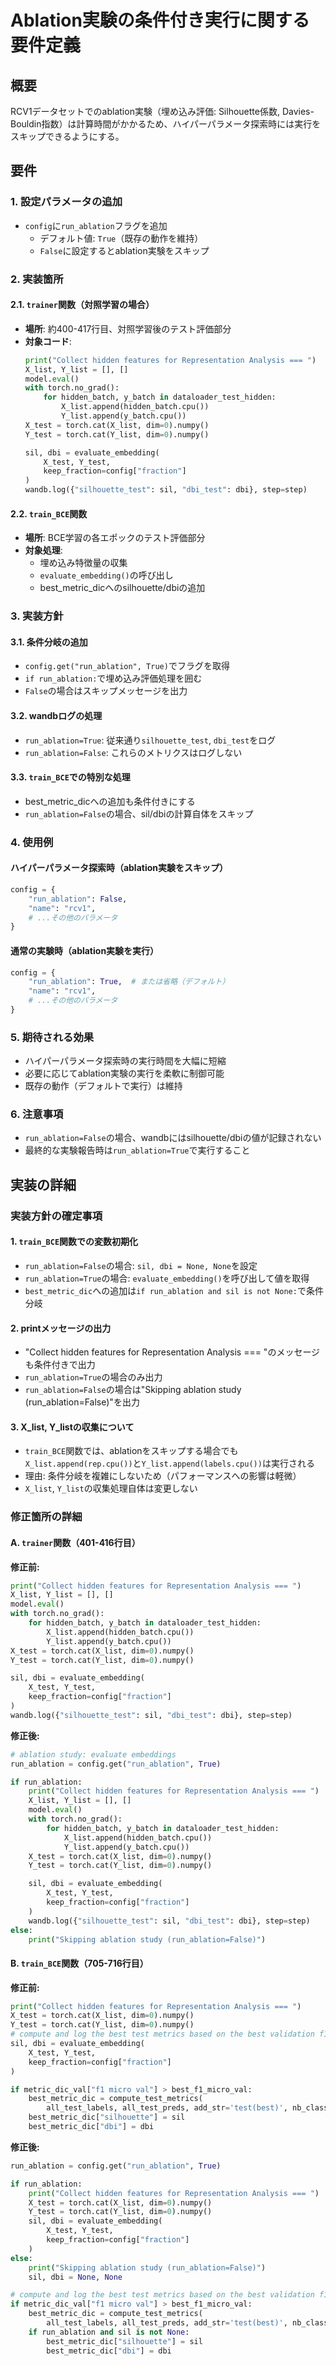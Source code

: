 # Ablation実験の条件付き実行に関する要件定義

## 概要
RCV1データセットでのablation実験（埋め込み評価: Silhouette係数, Davies-Bouldin指数）は計算時間がかかるため、ハイパーパラメータ探索時には実行をスキップできるようにする。

## 要件

### 1. 設定パラメータの追加
- `config`に`run_ablation`フラグを追加
  - デフォルト値: `True`（既存の動作を維持）
  - `False`に設定するとablation実験をスキップ

### 2. 実装箇所

#### 2.1. `trainer`関数（対照学習の場合）
- **場所**: 約400-417行目、対照学習後のテスト評価部分
- **対象コード**:
  ```python
  print("Collect hidden features for Representation Analysis === ")
  X_list, Y_list = [], []
  model.eval()
  with torch.no_grad():
      for hidden_batch, y_batch in dataloader_test_hidden:
          X_list.append(hidden_batch.cpu())
          Y_list.append(y_batch.cpu())
  X_test = torch.cat(X_list, dim=0).numpy()
  Y_test = torch.cat(Y_list, dim=0).numpy()
  
  sil, dbi = evaluate_embedding(
      X_test, Y_test,
      keep_fraction=config["fraction"]
  )
  wandb.log({"silhouette_test": sil, "dbi_test": dbi}, step=step)
  ```

#### 2.2. `train_BCE`関数
- **場所**: BCE学習の各エポックのテスト評価部分
- **対象処理**:
  - 埋め込み特徴量の収集
  - `evaluate_embedding()`の呼び出し
  - best_metric_dicへのsilhouette/dbiの追加

### 3. 実装方針

#### 3.1. 条件分岐の追加
- `config.get("run_ablation", True)`でフラグを取得
- `if run_ablation:`で埋め込み評価処理を囲む
- `False`の場合はスキップメッセージを出力

#### 3.2. wandbログの処理
- `run_ablation=True`: 従来通り`silhouette_test`, `dbi_test`をログ
- `run_ablation=False`: これらのメトリクスはログしない

#### 3.3. `train_BCE`での特別な処理
- best_metric_dicへの追加も条件付きにする
- `run_ablation=False`の場合、sil/dbiの計算自体をスキップ

### 4. 使用例

#### ハイパーパラメータ探索時（ablation実験をスキップ）
```python
config = {
    "run_ablation": False,
    "name": "rcv1",
    # ...その他のパラメータ
}
```

#### 通常の実験時（ablation実験を実行）
```python
config = {
    "run_ablation": True,  # または省略（デフォルト）
    "name": "rcv1",
    # ...その他のパラメータ
}
```

### 5. 期待される効果
- ハイパーパラメータ探索時の実行時間を大幅に短縮
- 必要に応じてablation実験の実行を柔軟に制御可能
- 既存の動作（デフォルトで実行）は維持

### 6. 注意事項
- `run_ablation=False`の場合、wandbにはsilhouette/dbiの値が記録されない
- 最終的な実験報告時は`run_ablation=True`で実行すること

## 実装の詳細

### 実装方針の確定事項

#### 1. `train_BCE`関数での変数初期化
- `run_ablation=False`の場合: `sil, dbi = None, None`を設定
- `run_ablation=True`の場合: `evaluate_embedding()`を呼び出して値を取得
- `best_metric_dic`への追加は`if run_ablation and sil is not None:`で条件分岐

#### 2. printメッセージの出力
- "Collect hidden features for Representation Analysis === "のメッセージも条件付きで出力
- `run_ablation=True`の場合のみ出力
- `run_ablation=False`の場合は"Skipping ablation study (run_ablation=False)"を出力

#### 3. X_list, Y_listの収集について
- `train_BCE`関数では、ablationをスキップする場合でも`X_list.append(rep.cpu())`と`Y_list.append(labels.cpu())`は実行される
- 理由: 条件分岐を複雑にしないため（パフォーマンスへの影響は軽微）
- `X_list`, `Y_list`の収集処理自体は変更しない

### 修正箇所の詳細

#### A. `trainer`関数（401-416行目）
**修正前:**
```python
print("Collect hidden features for Representation Analysis === ")
X_list, Y_list = [], []
model.eval()
with torch.no_grad():
    for hidden_batch, y_batch in dataloader_test_hidden:
        X_list.append(hidden_batch.cpu())
        Y_list.append(y_batch.cpu())
X_test = torch.cat(X_list, dim=0).numpy()
Y_test = torch.cat(Y_list, dim=0).numpy()

sil, dbi = evaluate_embedding(
    X_test, Y_test,
    keep_fraction=config["fraction"]
)
wandb.log({"silhouette_test": sil, "dbi_test": dbi}, step=step)
```

**修正後:**
```python
# ablation study: evaluate embeddings
run_ablation = config.get("run_ablation", True)

if run_ablation:
    print("Collect hidden features for Representation Analysis === ")
    X_list, Y_list = [], []
    model.eval()
    with torch.no_grad():
        for hidden_batch, y_batch in dataloader_test_hidden:
            X_list.append(hidden_batch.cpu())
            Y_list.append(y_batch.cpu())
    X_test = torch.cat(X_list, dim=0).numpy()
    Y_test = torch.cat(Y_list, dim=0).numpy()

    sil, dbi = evaluate_embedding(
        X_test, Y_test,
        keep_fraction=config["fraction"]
    )
    wandb.log({"silhouette_test": sil, "dbi_test": dbi}, step=step)
else:
    print("Skipping ablation study (run_ablation=False)")
```

#### B. `train_BCE`関数（705-716行目）
**修正前:**
```python
print("Collect hidden features for Representation Analysis === ")
X_test = torch.cat(X_list, dim=0).numpy()
Y_test = torch.cat(Y_list, dim=0).numpy()
# compute and log the best test metrics based on the best validation f1 micro :
sil, dbi = evaluate_embedding(
    X_test, Y_test,
    keep_fraction=config["fraction"]
)

if metric_dic_val["f1 micro val"] > best_f1_micro_val:
    best_metric_dic = compute_test_metrics(
        all_test_labels, all_test_preds, add_str='test(best)', nb_class=num_labels)
    best_metric_dic["silhouette"] = sil
    best_metric_dic["dbi"] = dbi
```

**修正後:**
```python
run_ablation = config.get("run_ablation", True)

if run_ablation:
    print("Collect hidden features for Representation Analysis === ")
    X_test = torch.cat(X_list, dim=0).numpy()
    Y_test = torch.cat(Y_list, dim=0).numpy()
    sil, dbi = evaluate_embedding(
        X_test, Y_test,
        keep_fraction=config["fraction"]
    )
else:
    print("Skipping ablation study (run_ablation=False)")
    sil, dbi = None, None

# compute and log the best test metrics based on the best validation f1 micro :
if metric_dic_val["f1 micro val"] > best_f1_micro_val:
    best_metric_dic = compute_test_metrics(
        all_test_labels, all_test_preds, add_str='test(best)', nb_class=num_labels)
    if run_ablation and sil is not None:
        best_metric_dic["silhouette"] = sil
        best_metric_dic["dbi"] = dbi
```
